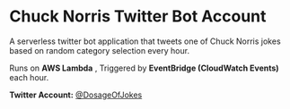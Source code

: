 # Chuck Norris Twitter Bot Account

A serverless twitter bot application that tweets one of Chuck Norris jokes based on random category selection every hour.

Runs on **AWS Lambda** , Triggered by **EventBridge (CloudWatch Events)** each hour.

**Twitter Account:** [@DosageOfJokes](https://twitter.com/DosageOfJokes)






